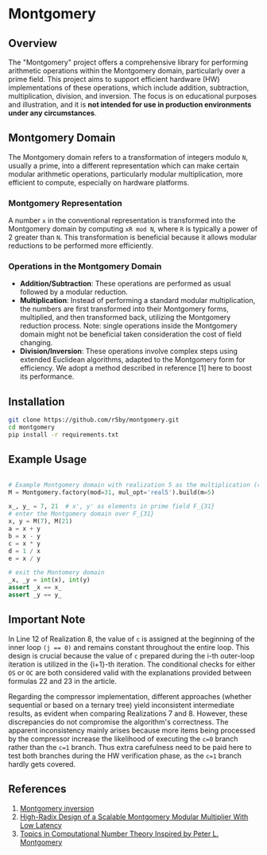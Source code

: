 # Montgomery

## Overview

The "Montgomery" project offers a comprehensive library for performing arithmetic operations within the Montgomery domain, particularly over a prime field. This project aims to support efficient hardware (HW) implementations of these operations, which include addition, subtraction, multiplication, division, and inversion. The focus is on educational purposes and illustration, and it is **not intended for use in production environments under any circumstances**.


## Montgomery Domain

The Montgomery domain refers to a transformation of integers modulo `N`, usually a prime, into a different representation which can make certain modular arithmetic operations, particularly modular multiplication, more efficient to compute, especially on hardware platforms.

### Montgomery Representation

A number `x` in the conventional representation is transformed into the Montgomery domain by computing `xR mod N`, where `R` is typically a power of 2 greater than `N`. This transformation is beneficial because it allows modular reductions to be performed more efficiently.

### Operations in the Montgomery Domain

- **Addition/Subtraction**: These operations are performed as usual followed by a modular reduction.
- **Multiplication**: Instead of performing a standard modular multiplication, the numbers are first transformed 
  into their Montgomery forms, multiplied, and then transformed back, utilizing the Montgomery reduction process. 
  Note: single operations inside the Montgomery domain might not be beneficial taken consideration the cost of field 
  changing.
- **Division/Inversion**: These operations involve complex steps using extended Euclidean algorithms, adapted to the 
  Montgomery form for efficiency. We adopt a method described in reference \[1\] here to boost its performance.

## Installation

```bash
git clone https://github.com/r5by/montgomery.git
cd montgomery
pip install -r requirements.txt
```

## Example Usage

```python

# Example Montgomery domain with realization 5 as the multiplication (refer [2]) operator
M = Montgomery.factory(mod=31, mul_opt='real5').build(m=5)

x_, y_ = 7, 21  # x', y' as elements in prime field F_{31}
# enter the Montgomery domain over F_{31}
x, y = M(7), M(21)
a = x + y
b = x - y
c = x * y
d = 1 / x
e = x / y

# exit the Montomery domain
_x, _y = int(x), int(y)
assert _x == x_
assert _y == y_
```

## Important Note

In Line 12 of Realization 8, the value of `c` is assigned at the beginning of the inner loop `(j == 0)` and remains 
constant throughout the entire loop. This design is crucial because the value of `c` prepared during the i-th 
outer-loop iteration is utilized in the {i+1}-th iteration. The conditional checks for either `OS` or `OC` are both 
considered valid with the explanations provided between formulas 22 and 23 in the article.

Regarding the compressor implementation, different approaches (whether sequential or based on a ternary tree) yield 
inconsistent intermediate results, as evident when comparing Realizations 7 and 8. However, these discrepancies do 
not compromise the algorithm's correctness. The apparent inconsistency mainly arises because more items being 
processed by the compressor increase the likelihood of executing the `c=0` branch rather than the `c=1` branch. Thus 
extra carefulness need to be paid here to test both branches during the HW verification phase, as the `c=1` branch 
hardly gets 
covered.

## References
1. [Montgomery inversion](https://link.springer.com/article/10.1007/s13389-017-0161-x)
2. [High-Radix Design of a Scalable Montgomery Modular Multiplier With Low Latency](https://ieeexplore.ieee.org/abstract/document/9328560)
3. [Topics in Computational Number Theory Inspired by Peter L. Montgomery](https://www.cambridge.org/core/books/topics-in-computational-number-theory-inspired-by-peter-l-montgomery/4F7A9AE2CE219D490B7D253558CF6F00)

